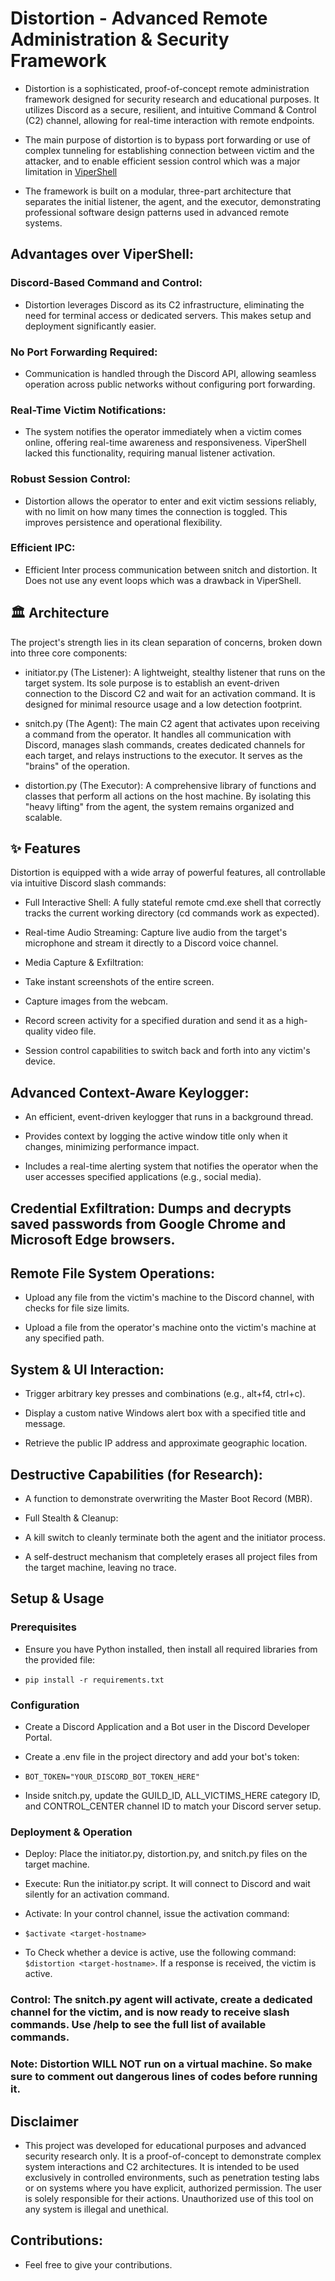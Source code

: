 # Distortion - Advanced Remote Administration & Security Framework
- Distortion is a sophisticated, proof-of-concept remote administration framework designed for security research and educational purposes. It utilizes Discord as a secure, resilient, and intuitive Command & Control (C2) channel, allowing for real-time interaction with remote endpoints.

- The main purpose of distortion is to bypass port forwarding or use of complex tunneling for establishing connection between victim and the attacker, and to enable efficient session control which was a major limitation in [ViperShell](https://github.com/FireBolt393/ViperShell-backdoor)

- The framework is built on a modular, three-part architecture that separates the initial listener, the agent, and the executor, demonstrating professional software design patterns used in advanced remote systems.

## Advantages over ViperShell:
### Discord-Based Command and Control:
- Distortion leverages Discord as its C2 infrastructure, eliminating the need for terminal access or dedicated servers. This makes setup and deployment significantly easier.

### No Port Forwarding Required:
- Communication is handled through the Discord API, allowing seamless operation across public networks without configuring port forwarding.

### Real-Time Victim Notifications:
- The system notifies the operator immediately when a victim comes online, offering real-time awareness and responsiveness. ViperShell lacked this functionality, requiring manual listener activation.

### Robust Session Control:
- Distortion allows the operator to enter and exit victim sessions reliably, with no limit on how many times the connection is toggled. This improves persistence and operational flexibility.

### Efficient IPC:
- Efficient Inter process communication between snitch and distortion. It Does not use any event loops which was a drawback in ViperShell.

## 🏛️ Architecture
The project's strength lies in its clean separation of concerns, broken down into three core components:

- initiator.py (The Listener): A lightweight, stealthy listener that runs on the target system. Its sole purpose is to establish an event-driven connection to the Discord C2 and wait for an activation command. It is designed for minimal resource usage and a low detection footprint.

- snitch.py (The Agent): The main C2 agent that activates upon receiving a command from the operator. It handles all communication with Discord, manages slash commands, creates dedicated channels for each target, and relays instructions to the executor. It serves as the "brains" of the operation.

- distortion.py (The Executor): A comprehensive library of functions and classes that perform all actions on the host machine. By isolating this "heavy lifting" from the agent, the system remains organized and scalable.

## ✨ Features
Distortion is equipped with a wide array of powerful features, all controllable via intuitive Discord slash commands:

- Full Interactive Shell: A fully stateful remote cmd.exe shell that correctly tracks the current working directory (cd commands work as expected).

- Real-time Audio Streaming: Capture live audio from the target's microphone and stream it directly to a Discord voice channel.

- Media Capture & Exfiltration:

- Take instant screenshots of the entire screen.

- Capture images from the webcam.

- Record screen activity for a specified duration and send it as a high-quality video file.

- Session control capabilities to switch back and forth into any victim's device.

## Advanced Context-Aware Keylogger:

- An efficient, event-driven keylogger that runs in a background thread.

- Provides context by logging the active window title only when it changes, minimizing performance impact.

- Includes a real-time alerting system that notifies the operator when the user accesses specified applications (e.g., social media).

## Credential Exfiltration: Dumps and decrypts saved passwords from Google Chrome and Microsoft Edge browsers.

## Remote File System Operations:

- Upload any file from the victim's machine to the Discord channel, with checks for file size limits.

- Upload a file from the operator's machine onto the victim's machine at any specified path.

## System & UI Interaction:

- Trigger arbitrary key presses and combinations (e.g., alt+f4, ctrl+c).

- Display a custom native Windows alert box with a specified title and message.

- Retrieve the public IP address and approximate geographic location.

## Destructive Capabilities (for Research):

- A function to demonstrate overwriting the Master Boot Record (MBR).

- Full Stealth & Cleanup:

- A kill switch to cleanly terminate both the agent and the initiator process.

- A self-destruct mechanism that completely erases all project files from the target machine, leaving no trace.

## Setup & Usage
### Prerequisites
- Ensure you have Python installed, then install all required libraries from the provided file:

- `pip install -r requirements.txt`

### Configuration
- Create a Discord Application and a Bot user in the Discord Developer Portal.

- Create a .env file in the project directory and add your bot's token:

- `BOT_TOKEN="YOUR_DISCORD_BOT_TOKEN_HERE"`

- Inside snitch.py, update the GUILD_ID, ALL_VICTIMS_HERE category ID, and CONTROL_CENTER channel ID to match your Discord server setup.

### Deployment & Operation
- Deploy: Place the initiator.py, distortion.py, and snitch.py files on the target machine.

- Execute: Run the initiator.py script. It will connect to Discord and wait silently for an activation command.

- Activate: In your control channel, issue the activation command:

- `$activate <target-hostname>`

- To Check whether a device is active, use the following command: `$distortion <target-hostname>`. If a response is received, the victim is active. 

### Control: The snitch.py agent will activate, create a dedicated channel for the victim, and is now ready to receive slash commands. Use /help to see the full list of available commands.

### Note: Distortion WILL NOT run on a virtual machine. So make sure to comment out dangerous lines of codes before running it.

## Disclaimer
- This project was developed for educational purposes and advanced security research only. It is a proof-of-concept to demonstrate complex system interactions and C2 architectures. It is intended to be used exclusively in controlled environments, such as penetration testing labs or on systems where you have explicit, authorized permission. The user is solely responsible for their actions. Unauthorized use of this tool on any system is illegal and unethical.

## Contributions:
- Feel free to give your contributions.

